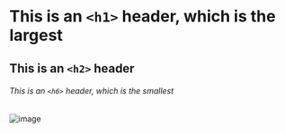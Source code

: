 # This is an `<h1>` header, which is the largest
## This is an `<h2>` header
###### This is an `<h6>` header, which is the smallest

![image](https://user-images.githubusercontent.com/79212575/236812152-a5f3e870-dcf5-4540-8e5b-6dc987ae0fa6.png)


